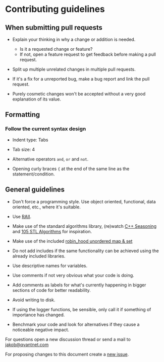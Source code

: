 # Contributing guidelines

## When submitting pull requests

* Explain your thinking in why a change or addition is needed.
  * Is it a requested change or feature?
  * If not, open a feature request to get feedback before making a pull request.

* Split up multiple unrelated changes in multiple pull requests.

* If it's a fix for a unreported bug, make a bug report and link the pull request.

* Purely cosmetic changes won't be accepted without a very good explanation of its value.

## Formatting

### Follow the current syntax design

* Indent type: Tabs

* Tab size: 4

* Alternative operators `and`, `or` and `not`.

* Opening curly braces `{` at the end of the same line as the statement/condition.

## General guidelines

* Don't force a programming style. Use object oriented, functional, data oriented, etc., where it's suitable.

* Use [RAII](https://en.cppreference.com/w/cpp/language/raii).

* Make use of the standard algorithms library, (re)watch [C++ Seasoning](https://www.youtube.com/watch?v=W2tWOdzgXHA) and [105 STL Algorithms](https://www.youtube.com/watch?v=bFSnXNIsK4A) for inspiration.

* Make use of the included [robin_hood unordered map & set](https://github.com/martinus/robin-hood-hashing)

* Do not add includes if the same functionality can be achieved using the already included libraries.

* Use descriptive names for variables.

* Use comments if not very obvious what your code is doing.

* Add comments as labels for what's currently happening in bigger sections of code for better readability.

* Avoid writing to disk.

* If using the logger functions, be sensible, only call it if something of importance has changed.

* Benchmark your code and look for alternatives if they cause a noticeable negative impact.

For questions open a new discussion thread or send a mail to jakob@qvantnet.com

For proposing changes to this document create a [new issue](https://github.com/aristocratos/btop/issues/new/choose).
